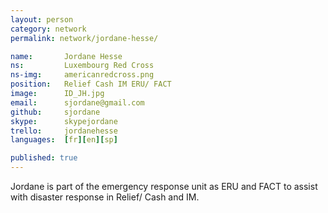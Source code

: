 ```yaml
---
layout: person
category: network
permalink: network/jordane-hesse/

name:       Jordane Hesse
ns:         Luxembourg Red Cross
ns-img:     americanredcross.png
position:   Relief Cash IM ERU/ FACT
image:      ID_JH.jpg
email:      sjordane@gmail.com
github:     sjordane
skype:      skypejordane
trello:     jordanehesse
languages:  [fr][en][sp]

published: true
---
```


Jordane is part of the emergency response unit as ERU and FACT to assist with disaster response in Relief/ Cash and IM.
